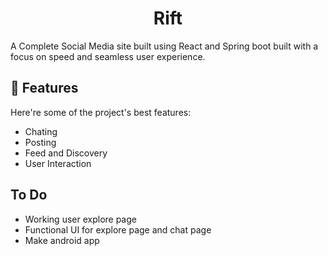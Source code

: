 <h1 align="center" id="title">Rift
</h1>

<p id="description">A Complete Social Media site built using React and Spring boot built with a focus on speed and seamless user experience.</p>


  
  
<h2>🧐 Features</h2>

Here're some of the project's best features:

*   Chating
*   Posting
*   Feed and Discovery
*   User Interaction

## To Do
- Working user explore page
- Functional UI for explore page and chat page
- Make android app
